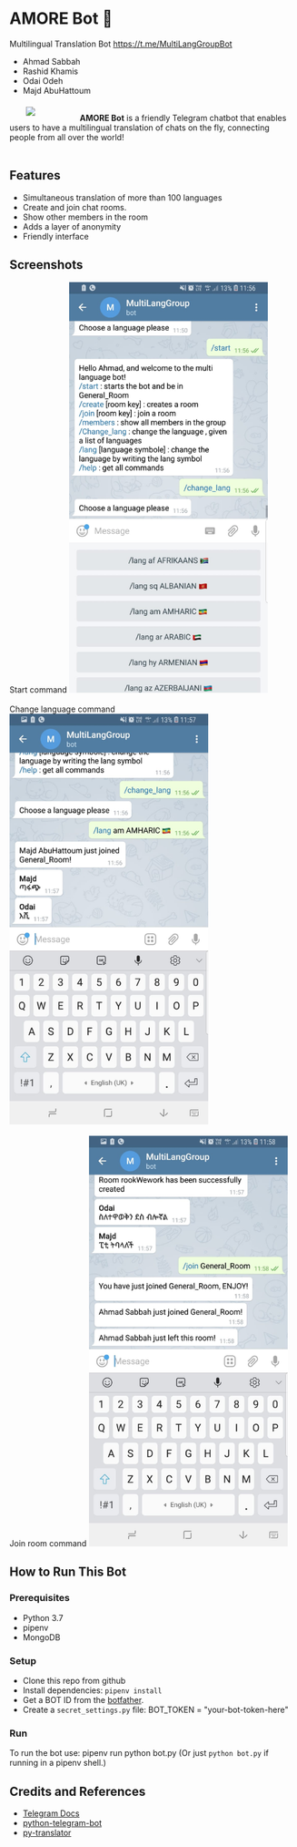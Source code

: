 # AMORE Bot 🤖
Multilingual Translation Bot <https://t.me/MultiLangGroupBot>
* Ahmad Sabbah
* Rashid Khamis
* Odai Odeh
* Majd AbuHattoum
<br><br>
<a href="https://t.me/MultiLangGroupBot"><img src="https://www.botcide.com/wp-content/uploads/2018/07/bot_icon_240_001-1.png" align="left" hspace="5" vspace="3" width="90"></a>

**AMORE Bot** is a friendly Telegram chatbot that enables users to have a multilingual translation of chats on the fly, connecting people from all over the world!
<br><br>

## Features
- Simultaneous translation of more than 100 languages
- Create and join chat rooms.
- Show other members in the room
- Adds a layer of anonymity
- Friendly interface 

## Screenshots
Start command
<img src="screenshots/command_start.jpg" alt="drawing" width="350"/>
<br><br>
Change language command
<img src="screenshots/command_change_land.jpg" alt="drawing" width="350"/>
<br><br>
Join room command
<img src="screenshots/command_join.jpg" alt="drawing" width="350"/>

## How to Run This Bot
### Prerequisites
* Python 3.7
* pipenv
* MongoDB

### Setup
* Clone this repo from github
* Install dependencies: `pipenv install`
* Get a BOT ID from the [botfather](https://telegram.me/BotFather).
* Create a `secret_settings.py` file:
        BOT_TOKEN = "your-bot-token-here"
### Run
To run the bot use:
    pipenv run python bot.py
(Or just `python bot.py` if running in a pipenv shell.)

## Credits and References
* [Telegram Docs](https://core.telegram.org/bots)
* [python-telegram-bot](https://github.com/python-telegram-bot/python-telegram-bot)
* [py-translator](https://pypi.org/project/py-translator)
